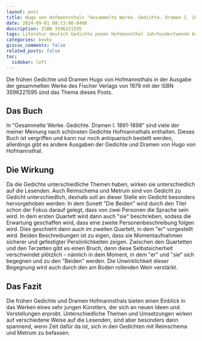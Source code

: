 ```yaml
---
layout: post
title: Hugo von Hofmannsthals "Gesammelte Werke. Gedichte. Dramen I. 1891-1898"
date: 2024-09-01 08:13:00-0400
description: ISBN 3596221595
tags: Literatur deutsch Gedichte poems Hofmannsthal Jahrhundertwende book
categories: books
giscus_comments: false
related_posts: false
toc:
  sidebar: left
---
```


Die frühen Gedichte und Dramen Hugo von Hofmannsthals in der Ausgabe der gesammelten Werke des Fischer Verlags von 1979 mit der ISBN 3596221595 sind das Thema dieses Posts.


## Das Buch

In "Gesammelte Werke. Gedichte. Dramen I. 1891-1898" sind viele der meiner Meinung nach schönsten Gedichte Hofmannsthals enthalten. 
Dieses Buch ist vergriffen und kann nur noch antiquarisch bestellt werden, allerdings gibt es andere Ausgaben der Gedichte und Dramen von Hugo von Hofmannsthal.


## Die Wirkung
Da die Gedichte unterschiedliche Themen haben, wirken sie unterschiedlich auf die Lesenden. Auch Reimschema und Metrum sind von Gedicht zu Gedicht unterschiedlich, deshalb soll an dieser Stelle ein Gedicht besonders hervorgehoben werden:
In dem Sonett "Die Beiden" wird durch den Titel schon der Fokus darauf gelegt, dass von zwei Personen die Sprache sein wird. In dem ersten Quartett wird dann auch "sie" beschrieben, sodass die Erwartung geschaffen wird, dass eine zweite Personenbeschreibung folgen wird. Dies geschieht dann auch im zweiten Quartett, in dem "er" vorgestellt wird. Beiden Beschreibungen ist zu eigen, dass sie Momentaufnahmen sicherer und gefestigter Persönlichkeiten zeigen. Zwischen den Quartetten und den Terzetten gibt es einen Bruch, denn diese Selbstsicherheit verschwindet plötzlich - nämlich in dem Moment, in dem "er" und "sie" sich begegnen und zu den "Beiden" werden. Die Unwirklichkeit dieser Begegnung wird auch durch den am Boden rollenden Wein verstärkt.


## Das Fazit
Die frühen Gedichte und Dramen Hofmannsthals bieten einen Einblick in das Werken eines sehr jungen Künstlers, der sich an neuen Ideen und Vorstellungen erprobt. Unterschiedliche Themen und Umsetzungen wirken auf verschiedene Weise auf die Lesenden, sind aber besonders dann spannend, wenn Zeit dafür da ist, sich in den Gedichten mit Reimschema und Metrum zu befassen.

